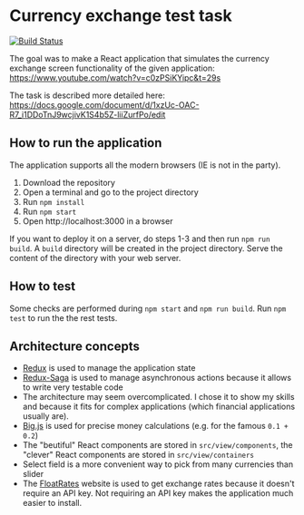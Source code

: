# Currency exchange test task

[![Build Status](https://travis-ci.org/Finesse/currency-exchange-test-task.svg?branch=master)](https://travis-ci.org/Finesse/currency-exchange-test-task)

The goal was to make a React application that simulates the currency exchange screen functionality of the given application:
https://www.youtube.com/watch?v=c0zPSiKYipc&t=29s

The task is described more detailed here:
https://docs.google.com/document/d/1xzUc-OAC-R7_i1DDoTnJ9wcjivK1S4b5Z-liiZurfPo/edit

## How to run the application

The application supports all the modern browsers (IE is not in the party).

1. Download the repository
2. Open a terminal and go to the project directory
3. Run `npm install`
4. Run `npm start`
5. Open http://localhost:3000 in a browser

If you want to deploy it on a server, do steps 1-3 and then run `npm run build`.
A `build` directory will be created in the project directory. Serve the content of the directory with your web server.

## How to test

Some checks are performed during `npm start` and `npm run build`.
Run `npm test` to run the the rest tests.

## Architecture concepts

- [Redux](http://redux.js.org) is used to manage the application state
- [Redux-Saga](redux-saga.js.org) is used to manage asynchronous actions because it allows to write very testable code
- The architecture may seem overcomplicated.
    I chose it to show my skills and because it fits for complex applications (which financial applications usually are).
- [Big.js](http://github.com/MikeMcl/big.js) is used for precise money calculations (e.g. for the famous `0.1 + 0.2`)
- The "beutiful" React components are stored in `src/view/components`, the "clever" React components are stored in `src/view/containers`
- Select field is a more convenient way to pick from many currencies than slider
- The [FloatRates](http://floatrates.com) website is used to get exchange rates because it doesn't require an API key.
    Not requiring an API key makes the application much easier to install.
